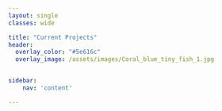 ```yaml
---
layout: single
classes: wide

title: "Current Projects" 
header:
  overlay_color: "#5e616c"
  overlay_image: /assets/images/Coral_blue_tiny_fish_1.jpg


sidebar:
    nav: 'content'

---
```


